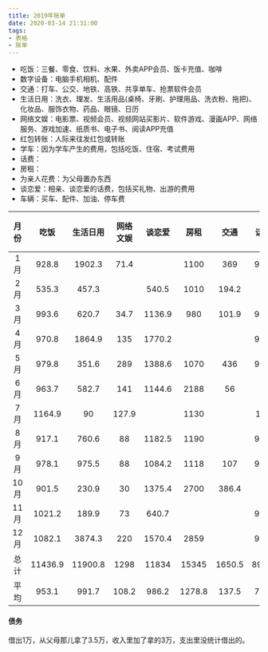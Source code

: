 ```yaml
---
title: 2019年账单
date: 2020-03-14 21:31:00
tags:
- 表格
- 账单
---
```


- 吃饭：三餐、零食、饮料、水果、外卖APP会员、饭卡充值、咖啡
- 数字设备：电脑手机相机、配件
- 交通：打车、公交、地铁、高铁、共享单车、抢票软件会员
- 生活日用：洗衣、理发、生活用品(桌椅、牙刷、护理用品、洗衣粉、拖把)、化妆品、服饰衣物、药品、眼镜、日历
- 网络文娱：电影票、视频会员、视频网站买影片、软件游戏、漫画APP、网络服务、游戏加速、纸质书、电子书、阅读APP充值
- 红包转账：人际来往发红包或转账
- 学车：因为学车产生的费用，包括吃饭、住宿、考试费用
- 话费：
- 房租：
- 为亲人花费：为父母置办东西
- 谈恋爱：相亲、谈恋爱的话费，包括买礼物、出游的费用
- 车辆：买车、配件、加油、停车费

|月份|吃饭|生活日用|网络文娱|谈恋爱|房租|交通|话费|为亲人花费|红包转账|学车|数字设备|车辆|支出|收入|结余|
|:-:|:-:|:-:|:-:|:-:|:-:|:-:|:-:|:-:|:-:|:-:|:-:|:-:|:-:|:-:|:-:|
|1月|928.8|1902.3|71.4||1100|369|99.8|815|||||5286.3|24377.7|
|2月|535.3|457.3||540.5|1010|194.2|||1015||||3752.3|29508|
|3月|993.6|620.7|34.7|1136.9|980|101.9|97.3|||1185.8|458||5608.9|8856.5|
|4月|970.8|1864.9|135|1770.2|||97.3||||3688.9||8527.1|9150.8|
|5月|979.8|351.6|289|1388.6|1070|436|99.8|14.4|200||||4829.2|9233|
|6月|963.7|582.7|141|1144.6|2188|56|||200||||5276|10057.5|
|7月|1164.9|90|127.9||1130||100||||30||2642.8|9962.2|
|8月|917.1|760.6|88|1182.5|1190||99.8|1061|||||5299|12227.3|
|9月|978.1|975.5|88|1084.2|1118|107|99.8|143.8|30||49||4673.4|9537.2|
|10月|901.5|230.9|30|1375.4|2700|386.4|||||2882.7|141206.2|149713.1|40210.8|
|11月|1021.2|189.9|73|640.7|||99.8||69.4||2882.7||4976.7|10337|
|12月|1082.1|3874.3|220|1570.4|2859||99.8||||2882.7||12588.3|9277.1|
|总计|11436.9|11900.8|1298|11834|15345|1650.5|893.4||||12874||213173.1|182735.1|-30438|
|平均|953.1|991.7|108.2|986.2|1278.8|137.5|74.5||||1072.8||17764.4|15227.9|

#### 债务

借出1万，从父母那儿拿了3.5万，收入里加了拿的3万，支出里没统计借出的。
